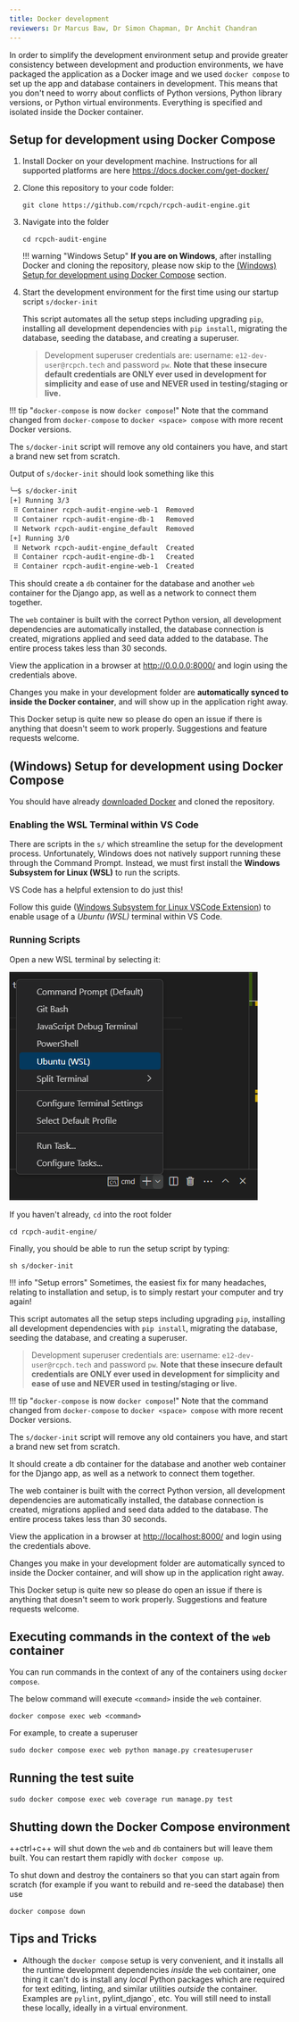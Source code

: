 ```yaml
---
title: Docker development
reviewers: Dr Marcus Baw, Dr Simon Chapman, Dr Anchit Chandran
---
```


In order to simplify the development environment setup and provide greater consistency between development and production environments, we have packaged the application as a Docker image and we used `docker compose` to set up the app and database containers in development. This means that you don't need to worry about conflicts of Python versions, Python library versions, or Python virtual environments. Everything is specified and isolated inside the Docker container.

## Setup for development using Docker Compose

1. Install Docker on your development machine. Instructions for all supported platforms are here <https://docs.docker.com/get-docker/>

1. Clone this repository to your code folder:

    ```console
    git clone https://github.com/rcpch/rcpch-audit-engine.git
    ```

1. Navigate into the folder

    ```console
    cd rcpch-audit-engine
    ```

    !!! warning "Windows Setup"
        **If you are on Windows**, after installing Docker and cloning the repository, please now skip to the [(Windows) Setup for development using Docker Compose](./docker-setup.md#windows-setup-for-development-using-docker-compose) section.

1. Start the development environment for the first time using our startup script
`s/docker-init`  

    This script automates all the setup steps including upgrading `pip`, installing all development dependencies with `pip install`, migrating the database, seeding the database, and creating a superuser.

    > Development superuser credentials are: username: `e12-dev-user@rcpch.tech` and password `pw`.
    > **Note that these insecure default credentials are ONLY ever used in development for simplicity and ease of use and NEVER used in testing/staging or live.**

!!! tip "`docker-compose` is now `docker compose`!" 
    Note that the command changed from `docker-compose` to `docker <space> compose` with more recent Docker versions.

The `s/docker-init` script will remove any old containers you have, and start a brand new set from scratch.

Output of `s/docker-init` should look something like this
```bash
╰─$ s/docker-init 
[+] Running 3/3
 ⠿ Container rcpch-audit-engine-web-1  Removed                                                          0.0s
 ⠿ Container rcpch-audit-engine-db-1   Removed                                                          0.0s
 ⠿ Network rcpch-audit-engine_default  Removed                                                          0.2s
[+] Running 3/0
 ⠿ Network rcpch-audit-engine_default  Created                                                          0.0s
 ⠿ Container rcpch-audit-engine-db-1   Created                                                          0.0s
 ⠿ Container rcpch-audit-engine-web-1  Created                                                          0.0s
```

This should create a `db` container for the database and another `web` container for the Django app, as well as a network to connect them together.

The `web` container is built with the correct Python version, all development dependencies are automatically installed, the database connection is created, migrations applied and seed data added to the database. The entire process takes less than 30 seconds.

View the application in a browser at <http://0.0.0.0:8000/> and login using the credentials above.

Changes you make in your development folder are **automatically synced to inside the Docker container**, and will show up in the application right away.

This Docker setup is quite new so please do open an issue if there is anything that doesn't seem to work properly. Suggestions and feature requests welcome.

## (Windows) Setup for development using Docker Compose

You should have already [downloaded Docker](https://docs.docker.com/get-docker/) and cloned the repository.

### Enabling the WSL Terminal within VS Code

There are scripts in the `s/` which streamline the setup for the development process. Unfortunately, Windows does not natively support running these through the Command Prompt. Instead, we must first install the **Windows Subsystem for Linux (WSL)** to run the scripts.

VS Code has a helpful extension to do just this!

Follow this guide ([Windows Subsystem for Linux VSCode Extension](https://code.visualstudio.com/docs/remote/wsl-tutorial)) to enable usage of a *Ubuntu (WSL)* terminal within VS Code.

### Running Scripts

Open a new WSL terminal by selecting it:

![Screenshot of WSL Terminal in VS Code](../_assets/_images/windev_wsl_terminal.png)

If you haven't already, `cd` into the root folder

```console
cd rcpch-audit-engine/
```

Finally, you should be able to run the setup script by typing:

```console
sh s/docker-init
```

!!! info "Setup errors"
    Sometimes, the easiest fix for many headaches, relating to installation and setup, is to simply restart your computer and try again!

This script automates all the setup steps including upgrading `pip`, installing all development dependencies with `pip install`, migrating the database, seeding the database, and creating a superuser.

> Development superuser credentials are: username: `e12-dev-user@rcpch.tech` and password `pw`.
> **Note that these insecure default credentials are ONLY ever used in development for simplicity and ease of use and NEVER used in testing/staging or live.**

!!! tip "`docker-compose` is now `docker compose`!"
    Note that the command changed from `docker-compose` to `docker <space> compose` with more recent Docker versions.

The `s/docker-init` script will remove any old containers you have, and start a brand new set from scratch.

It should create a db container for the database and another web container for the Django app, as well as a network to connect them together.

The web container is built with the correct Python version, all development dependencies are automatically installed, the database connection is created, migrations applied and seed data added to the database. The entire process takes less than 30 seconds.

View the application in a browser at <http://localhost:8000/> and login using the credentials above.

Changes you make in your development folder are automatically synced to inside the Docker container, and will show up in the application right away.

This Docker setup is quite new so please do open an issue if there is anything that doesn't seem to work properly. Suggestions and feature requests welcome.

## Executing commands in the context of the `web` container

You can run commands in the context of any of the containers using `docker compose`.

The below command will execute `<command>` inside the `web` container.

```console
docker compose exec web <command>
```

For example, to create a superuser

```console
sudo docker compose exec web python manage.py createsuperuser
```

## Running the test suite

```console
sudo docker compose exec web coverage run manage.py test
```

## Shutting down the Docker Compose environment

++ctrl+c++ will shut down the `web` and `db` containers but will leave them built. You can restart them rapidly with `docker compose up`.

To shut down and destroy the containers so that you can start again from scratch (for example if you want to rebuild and re-seed the database) then use

```console
docker compose down
```

## Tips and Tricks

* Although the `docker compose` setup is very convenient, and it installs all the runtime development dependencies _inside_ the `web` container, one thing it can't do is install any _local_ Python packages which are required for text editing, linting, and similar utilities _outside_ the container. Examples are `pylint`, pylint_django`, etc. You will still need to install these locally, ideally in a virtual environment.